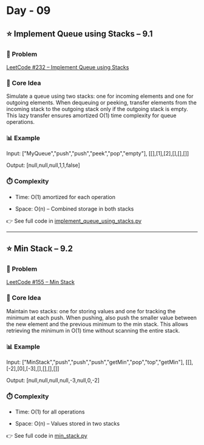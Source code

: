 # Day - 09
## ⭐️ Implement Queue using Stacks – 9.1
### 🔗 Problem
[LeetCode #232 – Implement Queue using Stacks](https://leetcode.com/problems/implement-queue-using-stacks/)

### 🧠 Core Idea
Simulate a queue using two stacks: one for incoming elements and one for outgoing elements.
When dequeuing or peeking, transfer elements from the incoming stack to the outgoing stack only if the outgoing stack is empty.
This lazy transfer ensures amortized O(1) time complexity for queue operations.

### 📊 Example
Input: ["MyQueue","push","push","peek","pop","empty"], [[],[1],[2],[],[],[]]

Output: [null,null,null,1,1,false]

### ⏱️ Complexity
- Time: O(1) amortized for each operation

- Space: O(n) – Combined storage in both stacks

👉 See full code in [implement_queue_using_stacks.py](https://github.com/lyushher/LeetCode-Python-Easy-DSA/blob/main/day-09/implement_queue_using_stacks.py)

---

## ⭐️ Min Stack – 9.2
### 🔗 Problem
[LeetCode #155 – Min Stack](https://leetcode.com/problems/min-stack/)

### 🧠 Core Idea
Maintain two stacks: one for storing values and one for tracking the minimum at each push.
When pushing, also push the smaller value between the new element and the previous minimum to the min stack.
This allows retrieving the minimum in O(1) time without scanning the entire stack.

### 📊 Example
Input: ["MinStack","push","push","push","getMin","pop","top","getMin"], [[],[-2],[0],[-3],[],[],[],[]]

Output: [null,null,null,null,-3,null,0,-2]

### ⏱️ Complexity
- Time: O(1) for all operations

- Space: O(n) – Values stored in two stacks

👉 See full code in [min_stack.py](https://github.com/lyushher/LeetCode-Python-Easy-DSA/blob/main/day-09/min_stack.py)
